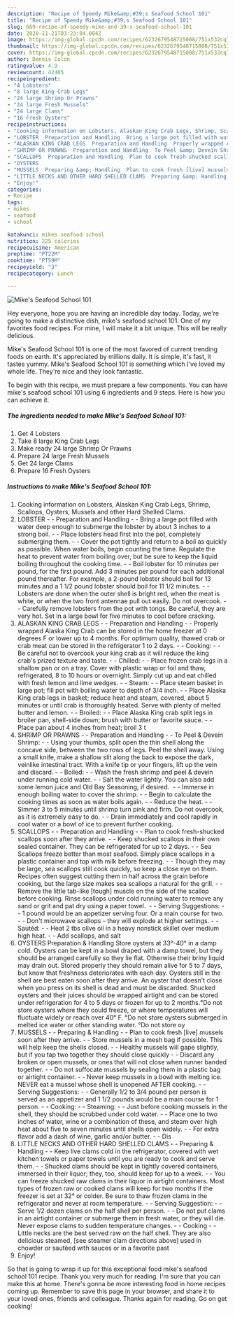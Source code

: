 ```yaml
---
description: "Recipe of Speedy Mike&amp;#39;s Seafood School 101"
title: "Recipe of Speedy Mike&amp;#39;s Seafood School 101"
slug: 669-recipe-of-speedy-mike-and-39-s-seafood-school-101
date: 2020-11-21T03:23:04.004Z
image: https://img-global.cpcdn.com/recipes/6232679548715008/751x532cq70/mikes-seafood-school-101-recipe-main-photo.jpg
thumbnail: https://img-global.cpcdn.com/recipes/6232679548715008/751x532cq70/mikes-seafood-school-101-recipe-main-photo.jpg
cover: https://img-global.cpcdn.com/recipes/6232679548715008/751x532cq70/mikes-seafood-school-101-recipe-main-photo.jpg
author: Dennis Colon
ratingvalue: 4.9
reviewcount: 42405
recipeingredient:
- "4 Lobsters"
- "8 large King Crab Legs"
- "24 large Shrimp Or Prawns"
- "24 large Fresh Mussels"
- "24 large Clams"
- "16 Fresh Oysters"
recipeinstructions:
- "Cooking information on Lobsters, Alaskan King Crab Legs, Shrimp, Scallops, Oysters, Mussels and other Hard Shelled Clams."
- "LOBSTER  Preparation and Handling  Bring a large pot filled with water deep enough to submerge the lobster by about 3 inches to a strong boil.  Place lobsters head first into the pot, completely submerging them.  Cover the pot tightly and return to a boil as quickly as possible. When water boils, begin counting the time. Regulate the heat to prevent water from boiling over, but be sure to keep the liquid boiling throughout the cooking time.  Boil lobster for 10 minutes per pound, for the first pound. Add 3 minutes per pound for each additional pound thereafter. For example, a 2-pound lobster should boil for 13 minutes and a 1 1/2 pound lobster should boil for 11 1/2 minutes.  Lobsters are done when the outer shell is bright red, when the meat is white, or when the two front antennae pull out easily. Do not overcook.  Carefully remove lobsters from the pot with tongs. Be careful, they are very hot. Set in a large bowl for five minutes to cool before cracking."
- "ALASKAN KING CRAB LEGS  Preparation and Handling  Properly wrapped Alaska King Crab can be stored in the home freezer at 0 degrees F or lower up to 4 months. For optimum quality, thawed crab or crab meat can be stored in the refrigerator 1 to 2 days.  Cooking:  Be careful not to overcook your king crab as it will reduce the king crab&#39;s prized texture and taste.  Chilled:  Place frozen crab legs in a shallow pan or on a tray. Cover with plastic wrap or foil and thaw, refrigerated, 8 to 10 hours or overnight. Simply cut up and eat chilled with fresh lemon and lime wedges.  Steam:  Place steam basket in large pot; fill pot with boiling water to depth of 3/4 inch.  Place Alaska King crab legs in basket; reduce heat and steam, covered, about 5 minutes or until crab is thoroughly heated. Serve with plenty of melted butter and lemon.  Broiled:  Place Alaska King crab split legs in broiler pan, shell-side down; brush with butter or favorite sauce.  Place pan about 4 inches from heat; broil 3 t"
- "SHRIMP OR PRAWNS  Preparation and Handling  To Peel &amp; Devein Shrimp:  Using your thumbs, split open the thin shell along the concave side, between the two rows of legs. Peel the shell away. Using a small knife, make a shallow slit along the back to expose the dark, veinlike intestinal tract. With a knife tip or your fingers, lift up the vein and discard.  Boiled:  Wash the fresh shrimp and peel &amp; devein under running cold water.  Salt the water lightly. You can also add some lemon juice and Old Bay Seasoning, if desired.   Immerse in enough boiling water to cover the shrimp.  Begin to calculate the cooking times as soon as water boils again.  Reduce the heat.  Simmer 3 to 5 minutes until shrimp turn pink and firm. Do not overcook, as it is extremely easy to do.  Drain immediately and cool rapidly in cool water or a bowl of ice to prevent further cooking."
- "SCALLOPS  Preparation and Handling  Plan to cook fresh-shucked scallops soon after they arrive.  Keep shucked scallops in their own sealed container. They can be refrigerated for up to 2 days.  Sea Scallops freeze better than most seafood. Simply place scallops in a plastic container and top with milk before freezing.  Though they may be large, sea scallops still cook quickly, so keep a close eye on them. Recipes often suggest cutting them in half across the grain before cooking, but the large size makes sea scallops a natural for the grill.  Remove the little tab-like [tough] muscle on the side of the scallop before cooking. Rinse scallops under cold running water to remove any sand or grit and pat dry using a paper towel.   Serving Suggestions:  1 pound would be an appetizer serving four. Or a main course for two.  Don&#39;t microwave scallops - they will explode at higher settings.  Sautéd:  Heat 2 tbs olive oil in a heavy nonstick skillet over medium high heat.  Add scallops, and salt"
- "OYSTERS                                                                                         Preparation &amp; Handling                                                            Store oysters at 33°-40° in a damp cold. Oysters can be kept in a bowl draped with a damp towel, but they should be arranged carefully so they lie flat. Otherwise their briny liquid may drain out. Stored properly they should remain alive for 5 to 7 days, but know that freshness deteriorates with each day. Oysters still in the shell are best eaten soon after they arrive. An oyster that doesn&#39;t close when you press on its shell is dead and must be discarded.              Shucked oysters and their juices should be wrapped airtight and can be stored under refrigeration for 4 to 5 days or frozen for up to 2 months.°Do not store oysters where they could freeze, or where temperatures will fluctuate widely or reach over 40° F. °Do not store oysters submerged in melted ice water or other standing water. °Do not store oy"
- "MUSSELS  Preparing &amp; Handling  Plan to cook fresh [live] mussels soon after they arrive.  Store mussels in a mesh bag if possible. This will help keep the shells closed.  Healthy mussels will gape slightly, but if you tap two together they should close quickly  Discard any broken or open mussels, or ones that will not close when runner banded together.  Do not suffocate mussels by sealing them in a plastic bag or airtight container.  Never keep mussels in a bowl with melting ice. NEVER eat a mussel whose shell is unopened AFTER cooking.  Serving Suggestions:  Generally 1/2 to 3/4 pound per person is served as an appetizer and 1 1/2 pounds would be a main course for 1 person.  Cooking:  Steaming:  Just before cooking mussels in the shell, they should be scrubbed under cold water.  Place one to two inches of water, wine or a combination of these, and steam over high heat about five to seven minutes until shells open widely.  For extra flavor add a dash of wine, garlic and/or butter.  Dis"
- "LITTLE NECKS AND OTHER HARD SHELLED CLAMS  Preparing &amp; Handling  Keep live clams cold in the refrigerator, covered with wet kitchen towels or paper towels until you are ready to cook and serve them.  Shucked clams should be kept in tightly covered containers, immersed in their liquor; they, too, should keep for up to a week.  You can freeze shucked raw clams in their liquor in airtight containers. Most types of frozen raw or cooked clams will keep for two months if the freezer is set at 32° or colder. Be sure to thaw frozen clams in the refrigerator and never at room temperature.  Serving Suggestion:  Serve 1/2 dozen clams on the half shell per person.  Do not put clams in an airtight container or submerge them in fresh water, or they will die. Never expose clams to sudden temperature changes.  Cooking  Little necks are the best served raw on the half shell. They are also delicious steamed, [see steamer clam directions above] used in chowder or sautéed with sauces or in a favorite past"
- "Enjoy!"
categories:
- Recipe
tags:
- mikes
- seafood
- school

katakunci: mikes seafood school 
nutrition: 225 calories
recipecuisine: American
preptime: "PT22M"
cooktime: "PT59M"
recipeyield: "3"
recipecategory: Lunch

---
```



![Mike&#39;s Seafood School 101](https://img-global.cpcdn.com/recipes/6232679548715008/751x532cq70/mikes-seafood-school-101-recipe-main-photo.jpg)

Hey everyone, hope you are having an incredible day today. Today, we're going to make a distinctive dish, mike&#39;s seafood school 101. One of my favorites food recipes. For mine, I will make it a bit unique. This will be really delicious.

Mike&#39;s Seafood School 101 is one of the most favored of current trending foods on earth. It's appreciated by millions daily. It is simple, it's fast, it tastes yummy. Mike&#39;s Seafood School 101 is something which I've loved my whole life. They're nice and they look fantastic.




To begin with this recipe, we must prepare a few components. You can have mike&#39;s seafood school 101 using 6 ingredients and 9 steps. Here is how you can achieve it.

<!--inarticleads1-->

##### The ingredients needed to make Mike&#39;s Seafood School 101:

1. Get 4 Lobsters
1. Take 8 large King Crab Legs
1. Make ready 24 large Shrimp Or Prawns
1. Prepare 24 large Fresh Mussels
1. Get 24 large Clams
1. Prepare 16 Fresh Oysters




<!--inarticleads2-->

##### Instructions to make Mike&#39;s Seafood School 101:

1. Cooking information on Lobsters, Alaskan King Crab Legs, Shrimp, Scallops, Oysters, Mussels and other Hard Shelled Clams.
1. LOBSTER -  - Preparation and Handling -  - Bring a large pot filled with water deep enough to submerge the lobster by about 3 inches to a strong boil. -  - Place lobsters head first into the pot, completely submerging them. -  - Cover the pot tightly and return to a boil as quickly as possible. When water boils, begin counting the time. Regulate the heat to prevent water from boiling over, but be sure to keep the liquid boiling throughout the cooking time. -  - Boil lobster for 10 minutes per pound, for the first pound. Add 3 minutes per pound for each additional pound thereafter. For example, a 2-pound lobster should boil for 13 minutes and a 1 1/2 pound lobster should boil for 11 1/2 minutes. -  - Lobsters are done when the outer shell is bright red, when the meat is white, or when the two front antennae pull out easily. Do not overcook. -  - Carefully remove lobsters from the pot with tongs. Be careful, they are very hot. Set in a large bowl for five minutes to cool before cracking.
1. ALASKAN KING CRAB LEGS -  - Preparation and Handling -  - Properly wrapped Alaska King Crab can be stored in the home freezer at 0 degrees F or lower up to 4 months. For optimum quality, thawed crab or crab meat can be stored in the refrigerator 1 to 2 days. -  - Cooking: -  - Be careful not to overcook your king crab as it will reduce the king crab&#39;s prized texture and taste. -  - Chilled: -  - Place frozen crab legs in a shallow pan or on a tray. Cover with plastic wrap or foil and thaw, refrigerated, 8 to 10 hours or overnight. Simply cut up and eat chilled with fresh lemon and lime wedges. -  - Steam: -  - Place steam basket in large pot; fill pot with boiling water to depth of 3/4 inch. -  - Place Alaska King crab legs in basket; reduce heat and steam, covered, about 5 minutes or until crab is thoroughly heated. Serve with plenty of melted butter and lemon. -  - Broiled: -  - Place Alaska King crab split legs in broiler pan, shell-side down; brush with butter or favorite sauce. -  - Place pan about 4 inches from heat; broil 3 t
1. SHRIMP OR PRAWNS -  - Preparation and Handling -  - To Peel &amp; Devein Shrimp: -  - Using your thumbs, split open the thin shell along the concave side, between the two rows of legs. Peel the shell away. Using a small knife, make a shallow slit along the back to expose the dark, veinlike intestinal tract. With a knife tip or your fingers, lift up the vein and discard. -  - Boiled: -  - Wash the fresh shrimp and peel &amp; devein under running cold water. -  - Salt the water lightly. You can also add some lemon juice and Old Bay Seasoning, if desired.  -  - Immerse in enough boiling water to cover the shrimp. -  - Begin to calculate the cooking times as soon as water boils again. -  - Reduce the heat. -  - Simmer 3 to 5 minutes until shrimp turn pink and firm. Do not overcook, as it is extremely easy to do. -  - Drain immediately and cool rapidly in cool water or a bowl of ice to prevent further cooking.
1. SCALLOPS -  - Preparation and Handling -  - Plan to cook fresh-shucked scallops soon after they arrive. -  - Keep shucked scallops in their own sealed container. They can be refrigerated for up to 2 days. -  - Sea Scallops freeze better than most seafood. Simply place scallops in a plastic container and top with milk before freezing. -  - Though they may be large, sea scallops still cook quickly, so keep a close eye on them. Recipes often suggest cutting them in half across the grain before cooking, but the large size makes sea scallops a natural for the grill. -  - Remove the little tab-like [tough] muscle on the side of the scallop before cooking. Rinse scallops under cold running water to remove any sand or grit and pat dry using a paper towel.  -  - Serving Suggestions: -  - 1 pound would be an appetizer serving four. Or a main course for two. -  - Don&#39;t microwave scallops - they will explode at higher settings. -  - Sautéd: -  - Heat 2 tbs olive oil in a heavy nonstick skillet over medium high heat. -  - Add scallops, and salt
1. OYSTERS                                                                                         Preparation &amp; Handling                                                            Store oysters at 33°-40° in a damp cold. Oysters can be kept in a bowl draped with a damp towel, but they should be arranged carefully so they lie flat. Otherwise their briny liquid may drain out. Stored properly they should remain alive for 5 to 7 days, but know that freshness deteriorates with each day. Oysters still in the shell are best eaten soon after they arrive. An oyster that doesn&#39;t close when you press on its shell is dead and must be discarded.              Shucked oysters and their juices should be wrapped airtight and can be stored under refrigeration for 4 to 5 days or frozen for up to 2 months.°Do not store oysters where they could freeze, or where temperatures will fluctuate widely or reach over 40° F. °Do not store oysters submerged in melted ice water or other standing water. °Do not store oy
1. MUSSELS -  - Preparing &amp; Handling -  - Plan to cook fresh [live] mussels soon after they arrive. -  - Store mussels in a mesh bag if possible. This will help keep the shells closed. -  - Healthy mussels will gape slightly, but if you tap two together they should close quickly -  - Discard any broken or open mussels, or ones that will not close when runner banded together. -  - Do not suffocate mussels by sealing them in a plastic bag or airtight container. -  - Never keep mussels in a bowl with melting ice. NEVER eat a mussel whose shell is unopened AFTER cooking. -  - Serving Suggestions: -  - Generally 1/2 to 3/4 pound per person is served as an appetizer and 1 1/2 pounds would be a main course for 1 person. -  - Cooking: -  - Steaming: -  - Just before cooking mussels in the shell, they should be scrubbed under cold water. -  - Place one to two inches of water, wine or a combination of these, and steam over high heat about five to seven minutes until shells open widely. -  - For extra flavor add a dash of wine, garlic and/or butter. -  - Dis
1. LITTLE NECKS AND OTHER HARD SHELLED CLAMS -  - Preparing &amp; Handling -  - Keep live clams cold in the refrigerator, covered with wet kitchen towels or paper towels until you are ready to cook and serve them. -  - Shucked clams should be kept in tightly covered containers, immersed in their liquor; they, too, should keep for up to a week. -  - You can freeze shucked raw clams in their liquor in airtight containers. Most types of frozen raw or cooked clams will keep for two months if the freezer is set at 32° or colder. Be sure to thaw frozen clams in the refrigerator and never at room temperature. -  - Serving Suggestion: -  - Serve 1/2 dozen clams on the half shell per person. -  - Do not put clams in an airtight container or submerge them in fresh water, or they will die. Never expose clams to sudden temperature changes. -  - Cooking -  - Little necks are the best served raw on the half shell. They are also delicious steamed, [see steamer clam directions above] used in chowder or sautéed with sauces or in a favorite past
1. Enjoy!




So that is going to wrap it up for this exceptional food mike&#39;s seafood school 101 recipe. Thank you very much for reading. I'm sure that you can make this at home. There's gonna be more interesting food in home recipes coming up. Remember to save this page in your browser, and share it to your loved ones, friends and colleague. Thanks again for reading. Go on get cooking!

